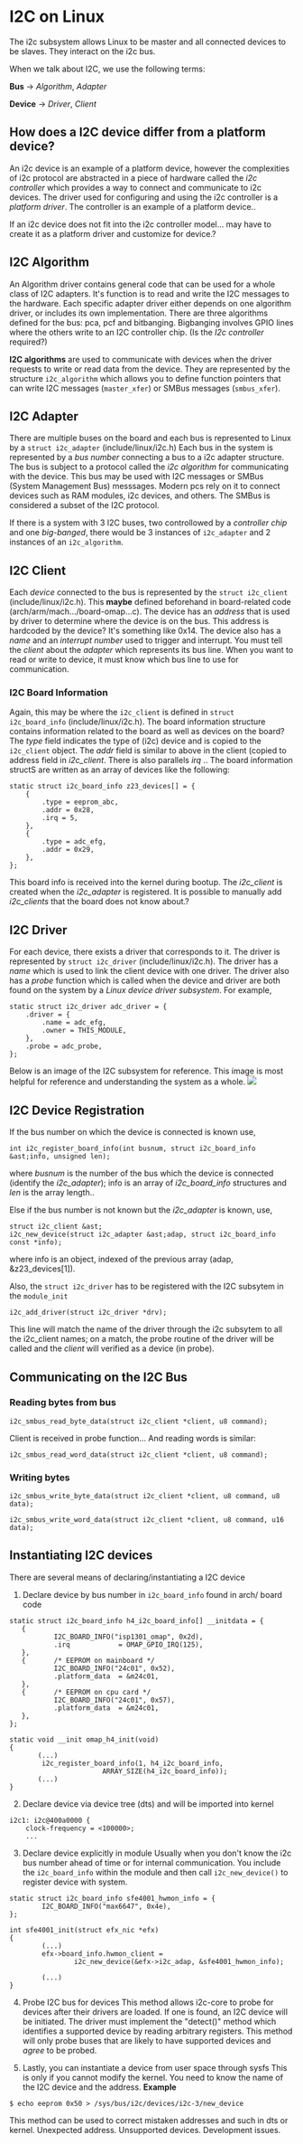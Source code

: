 # I2C on Linux
The i2c subsystem allows Linux to be master and all connected devices to be slaves. They interact on the i2c bus.

When we talk about I2C, we use the following terms:

  **Bus**    -> *Algorithm*, 
                *Adapter*

  **Device** -> *Driver*, 
                *Client*
## How does a I2C device differ from a platform device?
An i2c device is an example of a platform device, however the complexities of i2c protocol are abstracted in a piece of hardware called the *i2c controller* which provides a way to connect and communicate to i2c devices. 
The driver used for configuring and using the i2c controller is a *platform driver*. The controller is an example of a platform device..

If an i2c device does not fit into the i2c controller model... may have to create it as a platform driver and customize for device.?

## I2C Algorithm

An Algorithm driver contains general code that can be used for a whole class of I2C adapters. 
It's function is to read and write the I2C messages to the hardware. 
Each specific adapter driver either depends on one algorithm driver, or includes its own implementation. 
There are three algorithms defined for the bus: pca, pcf and bitbanging. 
Bigbanging involves GPIO lines where the others write to an I2C controller chip. (Is the *I2c controller* required?)

**I2C algorithms** are used to communicate with devices when the driver requests to write or read data from the device. 
They are represented by the structure `i2c_algorithm` which allows you to define function pointers that can write I2C messages (`master_xfer`) or SMBus messages (`smbus_xfer`). 


## I2C Adapter
There are multiple buses on the board and each bus is represented to Linux by a `struct i2c_adapter` (include/linux/i2c.h) 
Each bus in the system is represented by a *bus number* connecting a bus to a i2c adapter structure. 
The bus is subject to a protocol called the *i2c algorithm* for communicating with the device. 
This bus may be used with I2C messages or SMBus (System Management Bus) messsages. Modern pcs rely on it to connect devices such as RAM modules, i2c devices, and others. The SMBus is considered a subset of the I2C protocol. 

If there is a system with 3 I2C buses, two controllowed by a *controller chip* and one *big-banged*, there would be 3 instances of `i2c_adapter` and 2 instances of an `i2c_algorithm`.

## I2C Client
Each *device* connected to the bus is represented by the `struct i2c_client` (include/linux/i2c.h). This **maybe** defined beforehand in board-related code (arch/arm/mach.../board-omap...c). 
The device has an *address* that is used by driver to determine where the device is on the bus. This address is hardcoded by the device? It's something like 0x14. The device also has a *name* and an *interrupt number* used to trigger and interrupt. 
You must tell the *client* about the *adapter* which represents its bus line. When you want to read or write to device, it must know which bus line to use for communication.

### I2C Board Information
Again, this may be where the `i2c_client` is defined in `struct i2c_board_info` (include/linux/i2c.h). 
The board information structure contains information related to the board as well as devices on the board? The *type* field indicates the type of (i2c) device and is copied to the `i2c_client` object. The *addr* field is similar to above in the client (copied to address field in *i2c_client*. There is also parallels *irq* .. The board information structS are written as an array of devices like the following:
```
static struct i2c_board_info z23_devices[] = {
	{
		.type = eeprom_abc,
		.addr = 0x28,
		.irq = 5,
	},
	{
		.type = adc_efg,
		.addr = 0x29,
	},
};
```
This board info is received into the kernel during bootup. The *i2c_client* is created when the *i2c_adapter* is registered. It is possible to manually add *i2c_clients* that the board does not know about.?

## I2C Driver
For each device, there exists a driver that corresponds to it. The driver is represented by `struct i2c_driver` (include/linux/i2c.h). 
The driver has a *name* which is used to link the client device with one driver. The driver also has a *probe* function which is called when the device and driver are both found on the system by a *Linux device driver subsystem*. For example,
```
static struct i2c_driver adc_driver = {
	.driver = {
		.name = adc_efg,
		.owner = THIS_MODULE,
	},
	.probe = adc_probe,
};
```

Below is an image of the I2C subsystem for reference. This image is most helpful for reference and understanding the system as a whole.
![](https://github.com/rrmhearts/linux-driver-examples/blob/master/i2c/etc/linux_i2c_subsystem.jpg)

## I2C Device Registration

If the bus number on which the device is connected is known use,

```
int i2c_register_board_info(int busnum, struct i2c_board_info &ast;info, unsigned len);
```

where *busnum* is the number of the bus which the device is connected (identify the *i2c_adapter*); info is an array of *i2c_board_info* structures and *len* is the array length..

Else if the bus number is not known but the *i2c_adapter* is known, use,

```
struct i2c_client &ast;
i2c_new_device(struct i2c_adapter &ast;adap, struct i2c_board_info const *info);
```

where info is an object, indexed of the previous array (adap, &z23_devices[1]).

Also, the `struct i2c_driver` has to be registered with the I2C subsytem in the `module_init`
```
i2c_add_driver(struct i2c_driver *drv);
```
This line will match the name of the driver through the i2c subsytem to all the i2c_client names; on a match, the probe routine of the driver will be called and the *client* will verified as a device (in probe). 

## Communicating on the I2C Bus

### Reading bytes from bus
```
i2c_smbus_read_byte_data(struct i2c_client *client, u8 command);
```
Client is received in probe function...
And reading words is similar:
```
i2c_smbus_read_word_data(struct i2c_client *client, u8 command);
```

### Writing bytes
```
i2c_smbus_write_byte_data(struct i2c_client *client, u8 command, u8 data);

i2c_smbus_write_word_data(struct i2c_client *client, u8 command, u16 data);
```

## Instantiating I2C devices
There are several means of declaring/instantiating a I2C device

1. Declare device by bus number in `i2c_board_info` found in arch/ board code
```
static struct i2c_board_info h4_i2c_board_info[] __initdata = {
   {
           I2C_BOARD_INFO("isp1301_omap", 0x2d),
           .irq            = OMAP_GPIO_IRQ(125),
   },
   {       /* EEPROM on mainboard */
           I2C_BOARD_INFO("24c01", 0x52),
           .platform_data  = &m24c01,
   },
   {       /* EEPROM on cpu card */
           I2C_BOARD_INFO("24c01", 0x57),
           .platform_data  = &m24c01,
   },
};

static void __init omap_h4_init(void)
{
       (...)
        i2c_register_board_info(1, h4_i2c_board_info,
                       ARRAY_SIZE(h4_i2c_board_info));
       (...)
}
```

2. Declare device via device tree (dts) and will be imported into kernel

```
i2c1: i2c@400a0000 {
	clock-frequency = <100000>;
	...
```
3. Declare device explicitly in module
Usually when you don't know the i2c bus number ahead of time or for internal communication. 
You include the `i2c_board_info` within the module and then call `i2c_new_device()` to register device with system.
```
static struct i2c_board_info sfe4001_hwmon_info = {
        I2C_BOARD_INFO("max6647", 0x4e),
};

int sfe4001_init(struct efx_nic *efx)
{
        (...)
        efx->board_info.hwmon_client =
                i2c_new_device(&efx->i2c_adap, &sfe4001_hwmon_info);

        (...)
}
```

4. Probe I2C bus for devices
This method allows i2c-core to probe for devices after their drivers are loaded. If one is found, an I2C device will be initiated.
The driver must implement the "detect()" method which identifies a supported device by reading arbitrary registers. 
This method will only probe buses that are likely to have supported devices and *agree* to be probed.

5. Lastly, you can instantiate a device from user space through sysfs
This is only if you cannot modify the kernel. You need to know the name of the I2C device and the address.
**Example**
```
$ echo eeprom 0x50 > /sys/bus/i2c/devices/i2c-3/new_device
```
This method can be used to correct mistaken addresses and such in dts or kernel. 
Unexpected address. Unsupported devices. Development issues.







